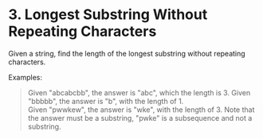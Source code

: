 # 3. Longest Substring Without Repeating Characters

Given a string, find the length of the longest substring without repeating characters.

Examples:

> Given "abcabcbb", the answer is "abc", which the length is 3.
> Given "bbbbb", the answer is "b", with the length of 1.\
> Given "pwwkew", the answer is "wke", with the length of 3. Note that the answer must be a substring, "pwke" is a subsequence and not a substring.
